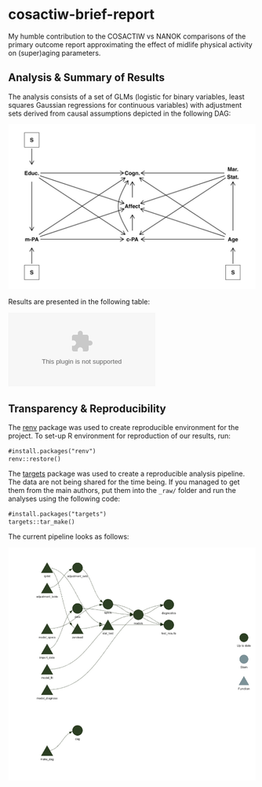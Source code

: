 # cosactiw-brief-report

My humble contribution to the COSACTIW vs NANOK comparisons of the primary outcome report approximating
the effect of midlife physical activity on (super)aging parameters.

## Analysis & Summary of Results

The analysis consists of a set of GLMs (logistic for binary variables, least squares Gaussian regressions for continuous variables)
with adjustment sets derived from causal assumptions depicted in the following DAG:

![](DAG.jpg)

Results are presented in the following table:

![](results_table.csv)

## Transparency & Reproducibility

The [renv](https://rstudio.github.io/renv/) package was used to create reproducible environment for the project.
To set-up R environment for reproduction of our results, run:

```
#install.packages("renv")
renv::restore()
```

The [targets](https://docs.ropensci.org/targets/) package was used to create a reproducible analysis pipeline.
The data are not being shared for the time being. If you managed to get them from the main authors, put them into
the `_raw/` folder and run the analyses using the following code:

```
#install.packages("targets")
targets::tar_make()
```

The current pipeline looks as follows:

![](pipeline.jpeg)
